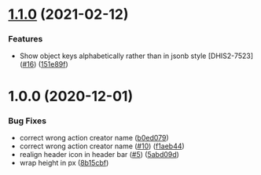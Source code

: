 # [1.1.0](https://github.com/dhis2/datastore-app/compare/v1.0.0...v1.1.0) (2021-02-12)


### Features

* Show object keys alphabetically rather than in jsonb style [DHIS2-7523] ([#16](https://github.com/dhis2/datastore-app/issues/16)) ([151e89f](https://github.com/dhis2/datastore-app/commit/151e89ffe555d63d85a85d60f172b04f3ec24c2e))

# 1.0.0 (2020-12-01)


### Bug Fixes

* correct wrong action creator name ([b0ed079](https://github.com/dhis2/datastore-app/commit/b0ed079011e038b10dc616551a3583db79c6a308))
* correct wrong action creator name ([#10](https://github.com/dhis2/datastore-app/issues/10)) ([f1aeb44](https://github.com/dhis2/datastore-app/commit/f1aeb442779acfa9037cb20f35d25277e99a725d))
* realign header icon in header bar ([#5](https://github.com/dhis2/datastore-app/issues/5)) ([5abd09d](https://github.com/dhis2/datastore-app/commit/5abd09d9f3e5467302799ee768914afb1ae73be4))
* wrap height in px ([8b15cbf](https://github.com/dhis2/datastore-app/commit/8b15cbf2c5e35be82b8d3005891045dd7849ce87))
